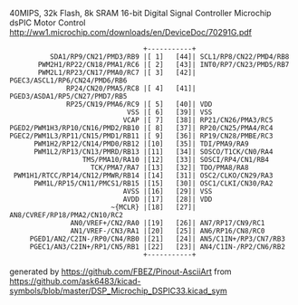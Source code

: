 40MIPS, 32k Flash, 8k SRAM
16-bit Digital Signal Controller Microchip dsPIC Motor Control
http://ww1.microchip.com/downloads/en/DeviceDoc/70291G.pdf


	                                 +-----------+
	          SDA1/RP9/CN21/PMD3/RB9 |[ 1]   [44]| SCL1/RP8/CN22/PMD4/RB8
	       PWM2H1/RP22/CN18/PMA1/RC6 |[ 2]   [43]| INT0/RP7/CN23/PMD5/RB7
	       PWM2L1/RP23/CN17/PMA0/RC7 |[ 3]   [42]| PGEC3/ASCL1/RP6/CN24/PMD6/RB6
	              RP24/CN20/PMA5/RC8 |[ 4]   [41]| PGED3/ASDA1/RP5/CN27/PMD7/RB5
	              RP25/CN19/PMA6/RC9 |[ 5]   [40]| VDD
	                             VSS |[ 6]   [39]| VSS
	                            VCAP |[ 7]   [38]| RP21/CN26/PMA3/RC5
	PGED2/PWM1H3/RP10/CN16/PMD2/RB10 |[ 8]   [37]| RP20/CN25/PMA4/RC4
	PGEC2/PWM1L3/RP11/CN15/PMD1/RB11 |[ 9]   [36]| RP19/CN28/PMBE/RC3
	      PWM1H2/RP12/CN14/PMD0/RB12 |[10]   [35]| TDI/PMA9/RA9
	      PWM1L2/RP13/CN13/PMRD/RB13 |[11]   [34]| SOSCO/T1CK/CN0/RA4
	                  TMS/PMA10/RA10 |[12]   [33]| SOSCI/RP4/CN1/RB4
	                    TCK/PMA7/RA7 |[13]   [32]| TDO/PMA8/RA8
	 PWM1H1/RTCC/RP14/CN12/PMWR/RB14 |[14]   [31]| OSC2/CLKO/CN29/RA3
	      PWM1L/RP15/CN11/PMCS1/RB15 |[15]   [30]| OSC1/CLKI/CN30/RA2
	                            AVSS |[16]   [29]| VSS
	                            AVDD |[17]   [28]| VDD
	                         ~{MCLR} |[18]   [27]| AN8/CVREF/RP18/PMA2/CN10/RC2
	               AN0/VREF+/CN2/RA0 |[19]   [26]| AN7/RP17/CN9/RC1
	               AN1/VREF-/CN3/RA1 |[20]   [25]| AN6/RP16/CN8/RC0
	     PGED1/AN2/C2IN-/RP0/CN4/RB0 |[21]   [24]| AN5/C1IN+/RP3/CN7/RB3
	     PGEC1/AN3/C2IN+/RP1/CN5/RB1 |[22]   [23]| AN4/C1IN-/RP2/CN6/RB2
	                                 +-----------+


generated by https://github.com/FBEZ/Pinout-AsciiArt from https://github.com/ask6483/kicad-symbols/blob/master/DSP_Microchip_DSPIC33.kicad_sym
